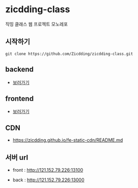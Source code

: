 # zicdding-class

직띵 클래스 웹 프로젝트 모노레포

## 시작하기

```
git clone https://github.com/Zicdding/zicdding-class.git
```

## backend

- [보러가기](./backend/README.md)

## frontend

- [보러가기](./frontend/README.md)

## CDN

- https://zicdding.github.io/fe-static-cdn/README.md


## 서버 url

- front : http://121.152.79.226:13100

- back  : http://121.152.79.226:13000
